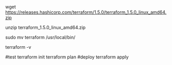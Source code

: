 wget https://releases.hashicorp.com/terraform/1.5.0/terraform_1.5.0_linux_amd64.zip

unzip terraform_1.5.0_linux_amd64.zip

sudo mv terraform /usr/local/bin/

terraform -v

#test
terraform init
terraform plan
#deploy
terraform apply
